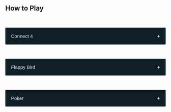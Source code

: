 <html>
<head>
<meta name="viewport" content="width=device-width, initial-scale=1">
<style>
.accordion
{
  background-color: #101f26;
  color: #e4eefa;
  cursor: pointer;
  padding: 18px;
  width: 100%;
  border: none;
  text-align: left;
  outline: none;
  font-size: 15px;
  transition: 0.4s;
  border-radius: 2px;
}
.active, .accordion:hover
{
  background-color: #1d2c4f;
  color: #4877b7;
}
.accordion:after
{
  content: '\002B';
  color: #e4eefa;
  font-weight: bold;
  float: right;
  margin-left: 5px;
}
.active:after
{
  content: "\2212";
}
.panel
{
  padding: 0 18px;
  background-color: #101f26;
  max-height: 0;
  overflow: hidden;
  transition: max-height 0.2s ease-out;
}
</style>
</head>
<body id ="instructions-body">

<h2>How to Play</h2>
<br>
<!--
<button class="accordion">Tic-Tac-Toe</button>
<div class="panel">
  <p>When you click play, a menu will appear with 4 different options for playing.</p>
  <h4>Human VS Computer</h4>
  <p>This option allows you to play against a computer.</p>
  <br>
  <h4>Human VS Human</h4>
  <p>This option allows you to play against another person.</p>
  <br>
  <h4>Computer VS Computer</h4>
  <p>In this option, two computers play each other.</p>
  <br>
  <h4>Quit</h4>
  <p>This option quits the game.</p>
  <hr>
  <p>Players take turns putting their marks in empty squares. The first player to get 3 of their marks in a row (up, down, across, or diagonally) is the winner. When all 9 squares are full the game is over. If no player has 3 marks in a row, the game ends in a tie.</p>
</div>
<br>-->

<button class="accordion">Connect 4</button>
<div class="panel">
  <p>Build a row of 4 checkers while keeping your opponent from doing the same. Sounds easy, but it's not! The vertical strategy creates a unique challenge: you must thing in a whole new way to block your opponent's moves!</p>
</div>
<br>

<button class="accordion">Flappy Bird</button>
<div class="panel">
  <p>Stay in the middle of the screen until the first set of pipes appears. Measure your tap heights to go between the two pipes.</p>
</div>
<br>

<button class="accordion">Poker</button>
<div class="panel">
  <p>Below are how different hands are scored.</p>
  <!--<img src="https://content.artofmanliness.com/uploads//2015/05/poker-how-to-ranking.jpg" alt="img" style="width:35%;">
  <br>--><br>

  <h4>Royal Flush</h4>
  <h5>250 Tokens</h5>
  <p>This hand contains 5 cards in sequence all of the same suit.</p>
  <p>
    [A ♥] 
    [K ♥] 
    [Q ♥] 
    [J ♥] 
    [10 ♥]
  </p><br>
  
  <h4>Straight Flush</h4>
  <h5>50 Tokens</h5>
  <p>This hand contains 5 cards in sequence, all of the same rank.</p>
  <p>
    [8 ♧] 
    [7 ♧] 
    [6 ♧] 
    [5 ♧] 
    [4 ♧] 
  </p>
  <br>
  
  <h4>4 of a Kind</h4>
  <h5>25 Tokens</h5>
  <p>This hand contains all 4 cards of one rank and any other unmatched card.</p>
  <p>
    [5 ♦] 
    [5 ♤] 
    [5 ♥] 
    [5 ♧] 
    [3 ♥] 
  </p>
  <br>
  
  <h4>Full House</h4>
  <h5>6 Tokens</h5>
  <p>This hand contains 3 matching cards of 1 rank and 2 matching cards of another rank.</p>
  <p>
    [K ♥] 
    [K ♦] 
    [K ♤] 
    [5 ♥] 
    [5 ♧] 
  </p>
  <br>
  
  <h4>Flush</h4>
  <h5>5 Tokens</h5>
  <p>This hand contains all 5 cards of the same suit, but not in sequence.</p>
  <p>
    [K ♤] 
    [J ♤] 
    [9 ♤] 
    [7 ♤] 
    [3 ♤] 
  </p>
  <br>

  <h4>Straight</h4>
  <h5>4 Tokens</h5>
  <p>This hand contains 5 cards of sequential rank in at least 2 different suits.</p>
  <p>
    [8 ♧] 
    [7 ♧] 
    [6 ♧] 
    [5 ♧] 
    [4 ♧] 
  </p>
  <br>
  
  <h4>3 of a Kind</h4>
  <h5>3 Tokens</h5>
  <p>This hand contains 3 cards of the same rank, with 2 cards not of this suit nor the same as each other.</p>
  <p>
    [Q ♤] 
    [Q ♥] 
    [Q ♦] 
    [5 ♤] 
    [9 ♧] 
  </p>
  <br>
  
  <h4>2 Pair</h4>
  <h5>2 Tokens</h5>
  <p>This hand contains 2 cards of the same rank, plus 2 cards of another rank</p>
  <p>
    [K ♥] 
    [K ♤] 
    [J ♧] 
    [J ♦] 
    [9 ♦] 
  </p>
  <br>

  <h4>1 Pair</h4>
  <h5>1 Token</h5>
  <p>This hand contains 2 cards of the same rank.</p>
  <p>
    [A ♧] 
    [A ♦] 
    [9 ♥] 
    [6 ♤] 
    [4 ♦] 
  </p>
  <br>
</div>

<script>
var acc = document.getElementsByClassName("accordion");
var i;

for (i = 0; i < acc.length; i++) {
  acc[i].addEventListener("click", function() {
    this.classList.toggle("active");
    var panel = this.nextElementSibling;
    if (panel.style.maxHeight) {
      panel.style.maxHeight = null;
    } else {
      panel.style.maxHeight = panel.scrollHeight + "px";
    } 
  });
}
</script>

</body>
</html>
